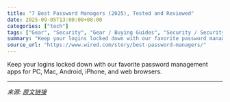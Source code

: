 ```yaml
---
title: "7 Best Password Managers (2025), Tested and Reviewed"
date: 2025-09-05T13:00:00+08:00
categories: ["tech"]
tags: ["Gear", "Security", "Gear / Buying Guides", "Security / Security Advice", "buying guides", "Shopping", "Passwords", "vulnerabilities", "security", "software", "encryption", "Buying Guide"]
summary: "Keep your logins locked down with our favorite password management apps for PC, Mac, Android, iPhone, and web browsers."
source_url: "https://www.wired.com/story/best-password-managers/"
---
```


Keep your logins locked down with our favorite password management apps for PC, Mac, Android, iPhone, and web browsers.

---

*来源: [原文链接](https://www.wired.com/story/best-password-managers/)*
